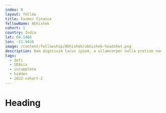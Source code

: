```yaml
---
index: 0
layout: fellow
title: Farmer Finance
fellowName: Abhishek
cohort: 1
country: India
lat: 64.1466
lon: -21.9426
image: /content/fellowship/Abhishek/abhishek-headshot.png
description: Nam dignissim lacus ipsum, a ullamcorper nulla pretium non. Aliquam sed enim faucibus, pulvinar felis at, vulputate augue.
tags:
  - defi
  - SEAsia
  - incomplete
  - hidden
  - 2022-cohort-2
---
```


# Heading
